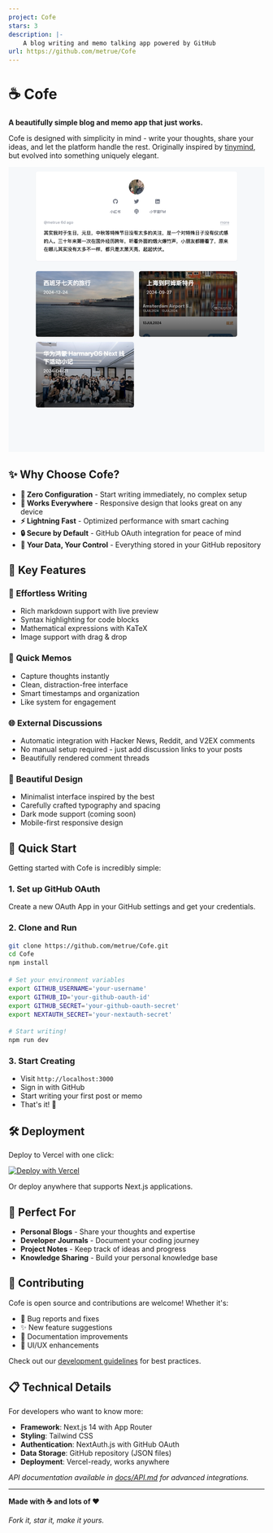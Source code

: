 ```yaml
---
project: Cofe
stars: 3
description: |-
    A blog writing and memo talking app powered by GitHub
url: https://github.com/metrue/Cofe
---
```


# ☕ Cofe

**A beautifully simple blog and memo app that just works.**

Cofe is designed with simplicity in mind - write your thoughts, share your ideas, and let the platform handle the rest. Originally inspired by [tinymind](https://github.com/mazzzystar/tinymind), but evolved into something uniquely elegant.

![Cofe App Screenshot](https://github.com/metrue/cofe/blob/main/data/assets/images/Cofe-app.png?raw=true)

## ✨ Why Choose Cofe?

- **🎯 Zero Configuration** - Start writing immediately, no complex setup
- **📱 Works Everywhere** - Responsive design that looks great on any device  
- **⚡ Lightning Fast** - Optimized performance with smart caching
- **🔒 Secure by Default** - GitHub OAuth integration for peace of mind
- **💾 Your Data, Your Control** - Everything stored in your GitHub repository

## 🌟 Key Features

### 📝 **Effortless Writing**
- Rich markdown support with live preview
- Syntax highlighting for code blocks
- Mathematical expressions with KaTeX
- Image support with drag & drop

### 💭 **Quick Memos**  
- Capture thoughts instantly
- Clean, distraction-free interface
- Smart timestamps and organization
- Like system for engagement

### 🌐 **External Discussions**
- Automatic integration with Hacker News, Reddit, and V2EX comments
- No manual setup required - just add discussion links to your posts
- Beautifully rendered comment threads

### 🎨 **Beautiful Design**
- Minimalist interface inspired by the best
- Carefully crafted typography and spacing
- Dark mode support (coming soon)
- Mobile-first responsive design

## 🚀 Quick Start

Getting started with Cofe is incredibly simple:

### 1. **Set up GitHub OAuth**
Create a new OAuth App in your GitHub settings and get your credentials.

### 2. **Clone and Run**
```bash
git clone https://github.com/metrue/Cofe.git
cd Cofe
npm install

# Set your environment variables
export GITHUB_USERNAME='your-username'
export GITHUB_ID='your-github-oauth-id'  
export GITHUB_SECRET='your-github-oauth-secret'
export NEXTAUTH_SECRET='your-nextauth-secret'

# Start writing!
npm run dev
```

### 3. **Start Creating**
- Visit `http://localhost:3000` 
- Sign in with GitHub
- Start writing your first post or memo
- That's it! 🎉

## 🛠️ Deployment

Deploy to Vercel with one click:

[![Deploy with Vercel](https://vercel.com/button)](https://vercel.com/new/clone?repository-url=https://github.com/metrue/Cofe)

Or deploy anywhere that supports Next.js applications.

## 🎯 Perfect For

- **Personal Blogs** - Share your thoughts and expertise
- **Developer Journals** - Document your coding journey  
- **Project Notes** - Keep track of ideas and progress
- **Knowledge Sharing** - Build your personal knowledge base

## 🤝 Contributing

Cofe is open source and contributions are welcome! Whether it's:
- 🐛 Bug reports and fixes
- ✨ New feature suggestions  
- 📝 Documentation improvements
- 🎨 UI/UX enhancements

Check out our [development guidelines](./CLAUDE.md) for best practices.

## 📋 Technical Details

For developers who want to know more:
- **Framework**: Next.js 14 with App Router
- **Styling**: Tailwind CSS
- **Authentication**: NextAuth.js with GitHub OAuth
- **Data Storage**: GitHub repository (JSON files)
- **Deployment**: Vercel-ready, works anywhere

*API documentation available in [docs/API.md](./docs/API.md) for advanced integrations.*

---

**Made with ☕ and lots of ❤️**

*Fork it, star it, make it yours.*
